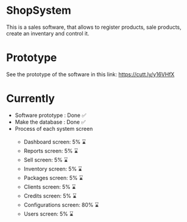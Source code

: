 # ShopSystem

This is a sales software, that allows to register products, sale products, create an inventary and control it.

# Prototype

See the prototype of the software in this link: https://cutt.ly/y16VHfX

# Currently

<ul>
  <li> Software prototype : Done ✅ </li>
  <li> Make the database : Done ✅ </li>
  <li> Process of each system screen 
    <ul>
    <br>
      <li> Dashboard screen: 5% ⌛ </li>
      <li> Reports screen: 5% ⌛ </li>
      <li> Sell screen: 5% ⌛ </li>
      <li> Inventory screen: 5% ⌛ </li>
      <li> Packages screen: 5% ⌛ </li>
      <li> Clients screen: 5% ⌛ </li>
      <li> Credits screen: 5% ⌛ </li>
      <li> Configurations screen: 80% ⌛ </li>
      <li> Users screen: 5% ⌛ </li>
    </ul>
  </li>
</ul>
